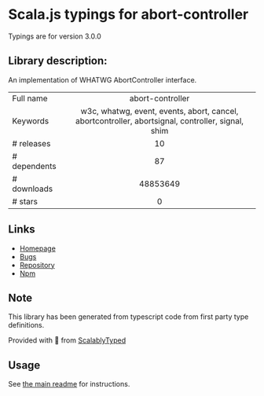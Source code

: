 
# Scala.js typings for abort-controller

Typings are for version 3.0.0

## Library description:
An implementation of WHATWG AbortController interface.

|                    |                 |
| ------------------ | :-------------: |
| Full name          | abort-controller |
| Keywords           | w3c, whatwg, event, events, abort, cancel, abortcontroller, abortsignal, controller, signal, shim |
| # releases         | 10 |
| # dependents       | 87 |
| # downloads        | 48853649 |
| # stars            | 0 |

## Links
- [Homepage](https://github.com/mysticatea/abort-controller#readme)
- [Bugs](https://github.com/mysticatea/abort-controller/issues)
- [Repository](https://github.com/mysticatea/abort-controller)
- [Npm](https://www.npmjs.com/package/abort-controller)
    


## Note
This library has been generated from typescript code from first party type definitions.

Provided with :purple_heart: from [ScalablyTyped](https://github.com/oyvindberg/ScalablyTyped)

## Usage
See [the main readme](../../readme.md) for instructions.


